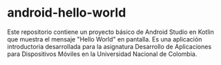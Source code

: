 # android-hello-world
Este repositorio contiene un proyecto básico de Android Studio en Kotlin que muestra el mensaje "Hello World" en pantalla. Es una aplicación introductoria desarrollada para la asignatura Desarrollo de Aplicaciones para Dispositivos Móviles en la Universidad Nacional de Colombia.
